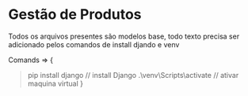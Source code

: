 # Gestão de Produtos 

Todos os arquivos presentes são modelos base, todo texto precisa ser adicionado pelos comandos de install djando e venv


Comands => 
{
> pip install django  // install Django
> .\venv\Scripts\activate // ativar maquina virtual
}

